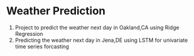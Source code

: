 # Weather Prediction
1. Project to predict the weather next day in Oakland,CA using Ridge Regression
2. Predicting the weather next day in Jena,DE using LSTM for univariate time series forcasting
